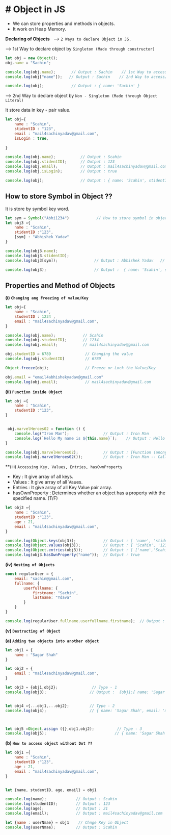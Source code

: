 # # Object in JS

- We can store properties and methods in objects.
- It work on Heap Memory.

**Declaring of Objects** &nbsp; --> `2 Ways to declare Object in JS.`

--> 1st Way to declare object by `Singleton (Made through constructor)`
``` js
let obj = new Object();
obj.name = "Sachin";

console.log(obj.name);       // Output : Sachin    // 1st Way to access/call data from object
console.log(obj["name"]);   // Output : Sachin    // 2nd Way to access/call data from object

console.log(obj);            // Output : { name: 'Sachin' }            


```

--> 2nd Way to declare object by `Non - Singleton (Made through Object Literal)`

It store data in key - pair value.

``` js
let obj={
    name : "Scahin",
    stidentID : "123",
    email : "mail4sachinyadav@gmail.com",
    isLogin : true,
   
}                                                  

console.log(obj.name);           // Output : Scahin
console.log(obj.stidentID);      // Output : 123
console.log(obj.email);          // Output : mail4sachinyadav@gmail.com
console.log(obj.isLogin);        // Output : true

console.log(obj);                // Output : { name: 'Scahin', stidentID: '123', email: 'mail4sachinyadav@gmail.com', isLogin: true }
```

## How to store Symbol in Object ??

It is store by symbol key word.

``` js
let sym = Symbol("Abhi1234")            // How to store symbol in object
let obj3 ={
    name : "Scahin",
    stidentID :"123",
    [sym] : "Abhishek Yadav"
}                                                  

console.log(obj3.name);
console.log(obj3.stidentID);
console.log(obj3[sym]);                // Output : Abhishek Yadav   // How to access/call Symbol

console.log(obj3);                     // Output :  { name: 'Scahin', stidentID: '123', [Symbol(Abhi1234)]: 'Abhishek Yadav' }

```

## Properties and Method of Objects

**(i) `Changing ang Freezing of value/Key`**

``` js
let obj={
    name : "Scahin",
    studentID : 1234 ,
    email : "mail4sachinyadav@gmail.com",
}                                                  

console.log(obj.name);            // Scahin
console.log(obj.studentID);       // 1234
console.log(obj.email);           // mail4sachinyadav@gmail.com

obj.studentID = 6789               // Changing the value
console.log(obj.studentID)         // 6789

Object.freeze(obj);                // Freeze or Lock the Value/Key

obj.email = "email4abhishekyadav@gmail.com"
console.log(obj.email);            // mail4sachinyadav@gmail.com
```

**(ii) `Function inside Object`**

``` js
let obj ={
    name : "Scahin",
    studentID :"123",
}       


 obj.marvelHeroes02 = function () { 
    console.log("Iron Man");               // Output : Iron Man
    console.log(`Hello My name is ${this.name}`);    // Output : Hello My name is Scahin --> string interpolation
}

console.log(obj.marvelHeroes02);           // Output : [Function (anonymous)]   --> We did not call the function
console.log(obj.marvelHeroes02());         // Output : Iron Man -- Call Function by ()
```

**(iii) `Accessing Key, Values, Entries, hasOwnProperty`

- Key : It give array of all keys.
- Values : It give array of all Vaues.
- Entries : It give array of all Key Value pair array.
- hasOwnProperty : Determines whether an object has a property with the specified name. (T/F)

``` js
let obj3 ={
    name : "Scahin",
    studentID :"123",
    age : 21,
    email : "mail4sachinyadav@gmail.com",
}       

console.log(Object.keys(obj3));            // Output : [ 'name', 'stidentID', 'age', 'email' ]
console.log(Object.values(obj3));          // Output : [ 'Scahin', '123', 21, 'mail4sachinyadav@gmail.com' ]
console.log(Object.entries(obj3));         // Output : [ ['name','Scahin'], ['stidentID','123'], ['age',21], ['email','mail4sachinyadav@gmail.com'] ]
console.log(obj3.hasOwnProperty("name"));  // Output : true
```
**(iv) `Nesting of Objects`**

``` js
const regularUser = {
    email: "sachin@gmail.com",
    fullname: {
        userfullname: {
            firstname: "Sachin",
            lastname: "Ydava"
        }
    }
}

console.log(regularUser.fullname.userfullname.firstname);  // Output : Yadav
```

**(v) `Destructing of Object`**

**(a) `Adding two objects into another object`**

``` js
let obj1 = {
    name : "Sagar Shah"
}

let obj2 = {
    email : "mail4sachinyadav@gmail.com",
}

let obj3 = {obj1,obj2};               // Type - 1
console.log(obj3);                   // Output :  {obj1:{ name: 'Sagar Shah' } ,obj2:{ email: 'mail4sachinyadav@gmail.com' }}


let obj4 ={...obj1,...obj2};         // Type - 2
console.log(obj4);                   // { name: 'Sagar Shah', email: 'mail4sachinyadav@gmail.com' }



let obj5 =Object.assign ({},obj1,obj2);          // Type - 3
console.log(obj5);                              // { name: 'Sagar Shah', email: 'mail4sachinyadav@gmail.com' }
```

**(b) `How to access object without Dot ??`**

``` js
let obj1 ={
    name : "Scahin",
    studentID :"123",
    age : 21,
    email : "mail4sachinyadav@gmail.com",
}       


let {name, studentID, age, email} = obj1

console.log(name);             // Output : Scahin
console.log(studentID);        // Output : 123
console.log(age);              // Output : 21
console.log(email);            // Output : mail4sachinyadav@gmail.com

let {name : userNmae} = obj1    // Chnge Key in Object
console.log(userNmae);         // Output : Scahin
```
